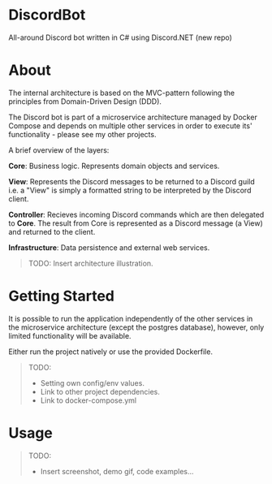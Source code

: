 # DiscordBot
All-around Discord bot written in C# using Discord.NET (new repo) 

# About

The internal architecture is based on the MVC-pattern following the principles from Domain-Driven Design (DDD). 

The Discord bot is part of a microservice architecture managed by Docker Compose and depends on multiple other services in order to execute its' functionality - please see my other projects. 

A brief overview of the layers: 

**Core**: Business logic. Represents domain objects and services. 

**View**: Represents the Discord messages to be returned to a Discord guild i.e. a "View" is simply a formatted string to be interpreted by the Discord client. 

**Controller**: Recieves incoming Discord commands which are then delegated to **Core**. The result from Core is represented as a Discord message (a View) and returned to the client.  

**Infrastructure**: Data persistence and external web services. 

> TODO: Insert architecture illustration.

# Getting Started

It is possible to run the application independently of the other services in the microservice architecture (except the postgres database), however, only limited functionality will be available. 

Either run the project natively or use the provided Dockerfile.

> TODO: 
> - Setting own config/env values.
> - Link to other project dependencies. 
> - Link to docker-compose.yml 
 

# Usage 

> TODO:
> - Insert screenshot, demo gif, code examples... 

